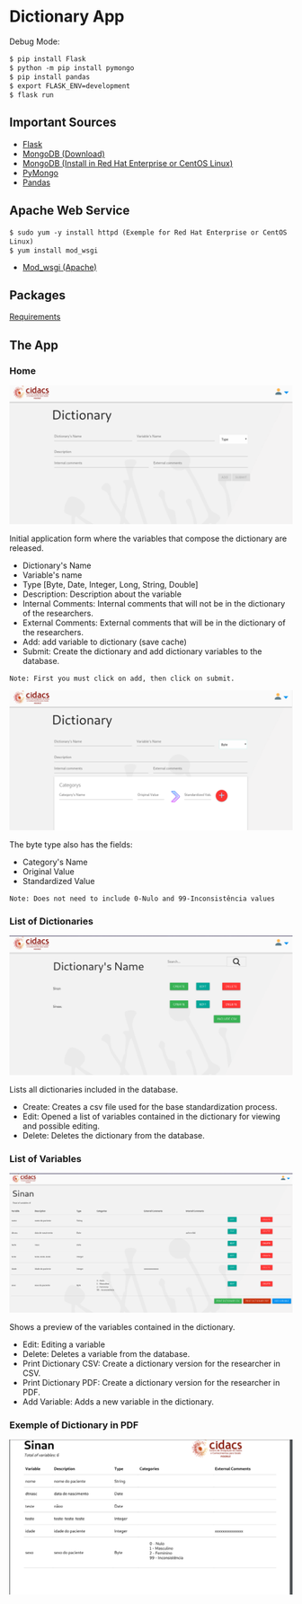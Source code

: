 # Dictionary App

Debug Mode:
```
$ pip install Flask
$ python -m pip install pymongo
$ pip install pandas
$ export FLASK_ENV=development
$ flask run

```

## Important Sources

- <a href="http://flask.pocoo.org/">Flask</a>
- <a href="https://www.mongodb.com/download-center/community">MongoDB (Download)</a> 
- <a href="https://docs.mongodb.com/manual/tutorial/install-mongodb-on-red-hat/">MongoDB (Install in Red Hat Enterprise or CentOS Linux)</a>
- <a href="https://api.mongodb.com/python/current/">PyMongo</a>
- <a href="https://pandas.pydata.org/pandas-docs/stable/">Pandas</a>

## Apache Web Service
```
$ sudo yum -y install httpd (Exemple for Red Hat Enterprise or CentOS Linux)
$ yum install mod_wsgi
```
- <a href="https://flask.palletsprojects.com/en/1.1.x/deploying/mod_wsgi/">Mod_wsgi (Apache)</a>

## Packages
<a href="https://github.com/cidacslab/dictionary-npd/blob/master/requirements.txt">Requirements</a>

## The App

### Home

![alt text](https://github.com/cidacslab/dictionary-npd/blob/master/images/home.png)

Initial application form where the variables that compose the dictionary are released.
- Dictionary's Name
- Variable's name
- Type [Byte, Date, Integer, Long, String, Double]
- Description: Description about the variable
- Internal Comments: Internal comments that will not be in the dictionary of the researchers.
- External Comments: External comments that will be in the dictionary of the researchers.
- Add: add variable to dictionary (save cache)
- Submit: Create the dictionary and add dictionary variables to the database.

```
Note: First you must click on add, then click on submit.
```
![alt text](https://github.com/cidacslab/dictionary-npd/blob/master/images/home-byte.png)

The byte type also has the fields:
- Category's Name
- Original Value
- Standardized Value

```
Note: Does not need to include 0-Nulo and 99-Inconsistência values
```
### List of Dictionaries

![alt text](https://github.com/cidacslab/dictionary-npd/blob/master/images/lista_dicionarios.png)

Lists all dictionaries included in the database.
- Create: Creates a csv file used for the base standardization process.
- Edit: Opened a list of variables contained in the dictionary for viewing and possible editing.
- Delete: Deletes the dictionary from the database.

### List of Variables

![alt text](https://github.com/cidacslab/dictionary-npd/blob/master/images/lista-variaveis.png)

Shows a preview of the variables contained in the dictionary.

- Edit: Editing a variable
- Delete: Deletes a variable from the database.
- Print Dictionary CSV: Create a dictionary version for the researcher in CSV.
- Print Dictionary PDF: Create a dictionary version for the researcher in PDF.
- Add Variable: Adds a new variable in the dictionary.

### Exemple of Dictionary in PDF

![alt text](https://github.com/cidacslab/dictionary-npd/blob/master/images/dicionario_pdf.png)

